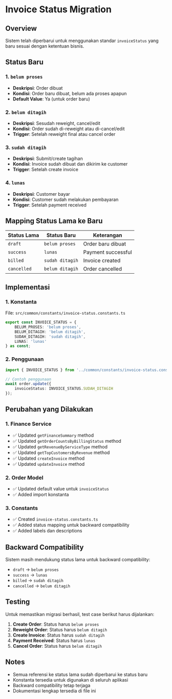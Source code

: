 # Invoice Status Migration

## Overview
Sistem telah diperbarui untuk menggunakan standar `invoiceStatus` yang baru sesuai dengan ketentuan bisnis.

## Status Baru

### 1. `belum proses`
- **Deskripsi**: Order dibuat
- **Kondisi**: Order baru dibuat, belum ada proses apapun
- **Default Value**: Ya (untuk order baru)

### 2. `belum ditagih`
- **Deskripsi**: Sesudah reweight, cancel/edit
- **Kondisi**: Order sudah di-reweight atau di-cancel/edit
- **Trigger**: Setelah reweight final atau cancel order

### 3. `sudah ditagih`
- **Deskripsi**: Submit/create tagihan
- **Kondisi**: Invoice sudah dibuat dan dikirim ke customer
- **Trigger**: Setelah create invoice

### 4. `lunas`
- **Deskripsi**: Customer bayar
- **Kondisi**: Customer sudah melakukan pembayaran
- **Trigger**: Setelah payment received

## Mapping Status Lama ke Baru

| Status Lama | Status Baru | Keterangan |
|-------------|-------------|------------|
| `draft` | `belum proses` | Order baru dibuat |
| `success` | `lunas` | Payment successful |
| `billed` | `sudah ditagih` | Invoice created |
| `cancelled` | `belum ditagih` | Order cancelled |

## Implementasi

### 1. Konstanta
File: `src/common/constants/invoice-status.constants.ts`
```typescript
export const INVOICE_STATUS = {
    BELUM_PROSES: 'belum proses',
    BELUM_DITAGIH: 'belum ditagih', 
    SUDAH_DITAGIH: 'sudah ditagih',
    LUNAS: 'lunas'
} as const;
```

### 2. Penggunaan
```typescript
import { INVOICE_STATUS } from '../common/constants/invoice-status.constants';

// Contoh penggunaan
await order.update({
    invoiceStatus: INVOICE_STATUS.SUDAH_DITAGIH
});
```

## Perubahan yang Dilakukan

### 1. Finance Service
- ✅ Updated `getFinanceSummary` method
- ✅ Updated `getOrderCountsByBillingStatus` method
- ✅ Updated `getRevenueByServiceType` method
- ✅ Updated `getTopCustomersByRevenue` method
- ✅ Updated `createInvoice` method
- ✅ Updated `updateInvoice` method

### 2. Order Model
- ✅ Updated default value untuk `invoiceStatus`
- ✅ Added import konstanta

### 3. Constants
- ✅ Created `invoice-status.constants.ts`
- ✅ Added status mapping untuk backward compatibility
- ✅ Added labels dan descriptions

## Backward Compatibility

Sistem masih mendukung status lama untuk backward compatibility:
- `draft` → `belum proses`
- `success` → `lunas`
- `billed` → `sudah ditagih`
- `cancelled` → `belum ditagih`

## Testing

Untuk memastikan migrasi berhasil, test case berikut harus dijalankan:

1. **Create Order**: Status harus `belum proses`
2. **Reweight Order**: Status harus `belum ditagih`
3. **Create Invoice**: Status harus `sudah ditagih`
4. **Payment Received**: Status harus `lunas`
5. **Cancel Order**: Status harus `belum ditagih`

## Notes

- Semua referensi ke status lama sudah diperbarui ke status baru
- Konstanta tersedia untuk digunakan di seluruh aplikasi
- Backward compatibility tetap terjaga
- Dokumentasi lengkap tersedia di file ini 